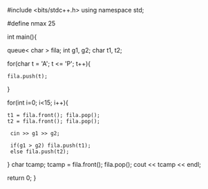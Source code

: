 #include <bits/stdc++.h>
using namespace std;

#define nmax 25

int main(){

queue< char > fila;
int g1, g2;
char t1, t2;

for(char t = 'A'; t <= 'P'; t++){

    fila.push(t);
}

for(int i=0; i<15; i++){

    t1 = fila.front(); fila.pop();
    t2 = fila.front(); fila.pop();

     cin >> g1 >> g2;

     if(g1 > g2) fila.push(t1);
     else fila.push(t2);

}
char tcamp;
tcamp = fila.front(); fila.pop();
cout << tcamp << endl;


return 0;
}
